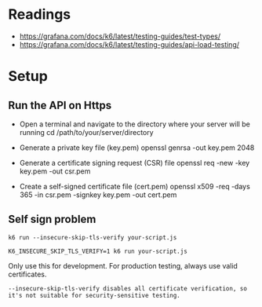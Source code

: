 
# Readings

 - https://grafana.com/docs/k6/latest/testing-guides/test-types/
 - https://grafana.com/docs/k6/latest/testing-guides/api-load-testing/


# Setup

## Run the API on Https

 - Open a terminal and navigate to the directory where your server will be running
cd /path/to/your/server/directory

 - Generate a private key file (key.pem)
openssl genrsa -out key.pem 2048

 - Generate a certificate signing request (CSR) file
openssl req -new -key key.pem -out csr.pem

 - Create a self-signed certificate file (cert.pem)
openssl x509 -req -days 365 -in csr.pem -signkey key.pem -out cert.pem

## Self sign problem

```
k6 run --insecure-skip-tls-verify your-script.js
```

```
K6_INSECURE_SKIP_TLS_VERIFY=1 k6 run your-script.js
```

Only use this for development. For production testing, always use valid certificates.

```
--insecure-skip-tls-verify disables all certificate verification, so it's not suitable for security-sensitive testing.
```




